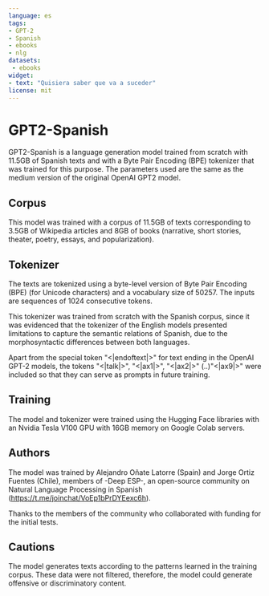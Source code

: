 ```yaml
---
language: es
tags:
- GPT-2
- Spanish
- ebooks
- nlg
datasets:
 - ebooks
widget:
- text: "Quisiera saber que va a suceder"
license: mit
---
```

# GPT2-Spanish
GPT2-Spanish is a language generation model trained from scratch with 11.5GB of Spanish texts and with a Byte Pair Encoding (BPE) tokenizer that was trained for this purpose. The parameters used are the same as the medium version of the original OpenAI GPT2 model.

## Corpus
This model was trained with a corpus of 11.5GB of texts corresponding to 3.5GB of Wikipedia articles and 8GB of books (narrative, short stories, theater, poetry, essays, and popularization).

## Tokenizer
The texts are tokenized using a byte-level version of Byte Pair Encoding (BPE) (for Unicode characters) and a vocabulary size of 50257. The inputs are sequences of 1024 consecutive tokens.

This tokenizer was trained from scratch with the Spanish corpus, since it was evidenced that the tokenizer of the English models presented limitations to capture the semantic relations of Spanish, due to the morphosyntactic differences between both languages.

Apart from the special token "<|endoftext|>" for text ending in the OpenAI GPT-2 models, the tokens "<|talk|>", "<|ax1|>", "<|ax2|>" (..)"<|ax9|>" were included so that they can serve as prompts in future training.

## Training
The model and tokenizer were trained using the Hugging Face libraries with an Nvidia Tesla V100 GPU with 16GB memory on Google Colab servers.

## Authors
The model was trained by Alejandro Oñate Latorre (Spain) and Jorge Ortiz Fuentes (Chile), members of -Deep ESP-, an open-source community on Natural Language Processing in Spanish (https://t.me/joinchat/VoEp1bPrDYEexc6h).

Thanks to the members of the community who collaborated with funding for the initial tests.

## Cautions
The model generates texts according to the patterns learned in the training corpus. These data were not filtered, therefore, the model could generate offensive or discriminatory content.

